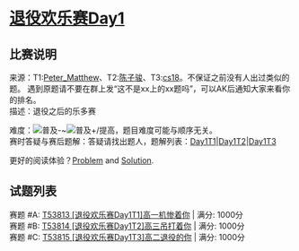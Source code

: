 ﻿# [退役欢乐赛Day1](https://www.luogu.org/contest/show?tid=12200)

## 比赛说明

来源：T1:[Peter_Matthew](https://www.luogu.org/space/show?uid=59593)、T2:[陈子骏](https://www.luogu.org/space/show?uid=60874)、T3:[cs18](https://www.luogu.org/space/show?uid=59934)。不保证之前没有人出过类似的题。 遇到原题请不要在群上发“这不是xx上的xx题吗”，可以AK后通知大家来看你的排名。  
描述：退役之后的乐多赛  

难度：![普及-](https://img.shields.io/badge/%E6%99%AE%E5%8F%8A---e67e22.svg?longCache=true)~![普及+/提高](https://img.shields.io/badge/%E6%99%AE%E5%8F%8A+/%E6%8F%90%E9%AB%98-5eb95e.svg?longCache=true)，题目难度可能与顺序无关。  
赛时答疑与赛后题解：答疑请找出题人，题解列表：[Day1T1](https://www.luogu.org/blog/Peter-Matthew/solution-t53813)|[Day1T2](https://www.luogu.org/blog/Peter-Matthew/solution-t53814)|[Day1T3](https://www.luogu.org/blog/Peter-Matthew/solution-t53815)  


更好的阅读体验？[Problem](https://williampetermatthew.github.io/Problem-and-Solution/tyhls/Day1/problem/Problem) and [Solution](https://williampetermatthew.github.io/Problem-and-Solution/tyhls/Day1/solution/Solution).

## 试题列表

赛题 #A: [T53813 [退役欢乐赛Day1T1]高一机惨着你](https://www.luogu.org/problemnew/show/T53813) | 满分: 1000分  
赛题 #B: [T53814 [退役欢乐赛Day1T2]高三吊打着你](https://www.luogu.org/problemnew/show/T53814) | 满分: 1000分  
赛题 #C: [T53815 [退役欢乐赛Day1T3]高二退役的你](https://www.luogu.org/problemnew/show/T53815) | 满分: 1000分  

